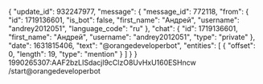 {
 "update_id": 932247977,
 "message": {
  "message_id": 772118,
  "from": {
   "id": 1719136601,
   "is_bot": false,
   "first_name": "Андрей",
   "username": "andrey2012051",
   "language_code": "ru"
  },
  "chat": {
   "id": 1719136601,
   "first_name": "Андрей",
   "username": "andrey2012051",
   "type": "private"
  },
  "date": 1631815406,
  "text": "@orangedeveloperbot",
  "entities": [
   {
    "offset": 0,
    "length": 19,
    "type": "mention"
   }
  ]
 }
}
1990265307:AAF2bzLISdacjl9cClzO8UvHxU160ESHncw
/start@orangedeveloperbot
